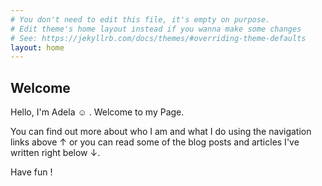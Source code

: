 ```yaml
---
# You don't need to edit this file, it's empty on purpose.
# Edit theme's home layout instead if you wanna make some changes
# See: https://jekyllrb.com/docs/themes/#overriding-theme-defaults
layout: home
---
```


## Welcome

Hello, I'm Adela ☺ . Welcome to my Page. 

You can find out more about who I am and what I do using the navigation links above ↑ 
or you can read some of the blog posts and articles I've written right below ↓. 

Have fun !
